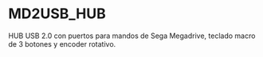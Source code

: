 # MD2USB_HUB
HUB USB 2.0 con puertos para mandos de Sega Megadrive, teclado macro de 3 botones y encoder rotativo.
